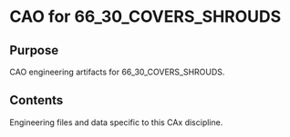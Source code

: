 # CAO for 66_30_COVERS_SHROUDS

## Purpose
CAO engineering artifacts for 66_30_COVERS_SHROUDS.

## Contents
Engineering files and data specific to this CAx discipline.
